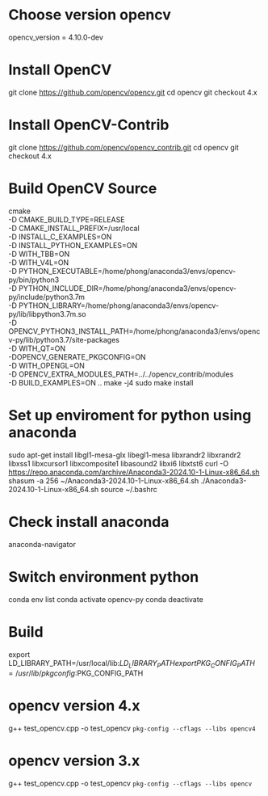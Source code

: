 # Choose version opencv
opencv_version = 4.10.0-dev
# Install OpenCV
git clone https://github.com/opencv/opencv.git
cd opencv
git checkout 4.x
# Install OpenCV-Contrib
git clone https://github.com/opencv/opencv_contrib.git
cd opencv
git checkout 4.x
# Build OpenCV Source
cmake \
-D CMAKE_BUILD_TYPE=RELEASE \
-D CMAKE_INSTALL_PREFIX=/usr/local \
-D INSTALL_C_EXAMPLES=ON \
-D INSTALL_PYTHON_EXAMPLES=ON \
-D WITH_TBB=ON \
-D WITH_V4L=ON \
-D PYTHON_EXECUTABLE=/home/phong/anaconda3/envs/opencv-py/bin/python3 \
-D PYTHON_INCLUDE_DIR=/home/phong/anaconda3/envs/opencv-py/include/python3.7m \
-D PYTHON_LIBRARY=/home/phong/anaconda3/envs/opencv-py/lib/libpython3.7m.so \
-D OPENCV_PYTHON3_INSTALL_PATH=/home/phong/anaconda3/envs/opencv-py/lib/python3.7/site-packages \
-D WITH_QT=ON \
-DOPENCV_GENERATE_PKGCONFIG=ON \
-D WITH_OPENGL=ON \
-D OPENCV_EXTRA_MODULES_PATH=../../opencv_contrib/modules \
-D BUILD_EXAMPLES=ON ..
make -j4
sudo make install
# Set up enviroment for python using anaconda
sudo apt-get install libgl1-mesa-glx libegl1-mesa libxrandr2 libxrandr2 libxss1 libxcursor1 libxcomposite1 libasound2 libxi6 libxtst6
curl -O https://repo.anaconda.com/archive/Anaconda3-2024.10-1-Linux-x86_64.sh
shasum -a 256 ~/Anaconda3-2024.10-1-Linux-x86_64.sh
./Anaconda3-2024.10-1-Linux-x86_64.sh
source ~/.bashrc
# Check install anaconda
anaconda-navigator
# Switch environment python
conda env list
conda activate opencv-py
conda deactivate
# Build
export LD_LIBRARY_PATH=/usr/local/lib:$LD_LIBRARY_PATH
export PKG_CONFIG_PATH=/usr/lib/pkgconfig:$PKG_CONFIG_PATH

# opencv version 4.x
g++ test_opencv.cpp -o test_opencv `pkg-config --cflags --libs opencv4`
# opencv version 3.x
g++ test_opencv.cpp -o test_opencv `pkg-config --cflags --libs opencv`

